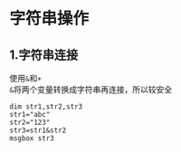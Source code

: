 # 字符串操作
## 1.字符串连接
使用``&``和``+``<br>
``&``将两个变量转换成字符串再连接，所以较安全<br>
```vbs
dim str1,str2,str3
str1="abc"
str2="123"
str3=str1&str2
msgbox str3
```